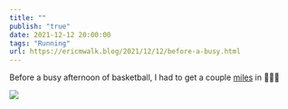 ```yaml
---
title: ""
publish: "true"
date: 2021-12-12 20:00:00
tags: "Running"
url: https://ericmwalk.blog/2021/12/12/before-a-busy.html
---
```


Before a busy afternoon of basketball, I had to get a couple [miles](https://www.strava.com/activities/6375827349) in 🏃🏻‍♂️

![](https://ericmwalk.blog/uploads/2021/6f138c4ed2.jpg)